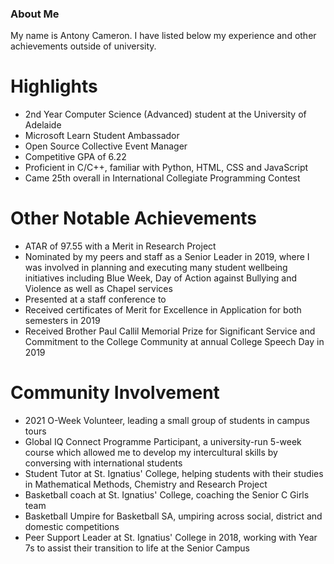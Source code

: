 
### About Me

My name is Antony Cameron. I have listed below my experience and other achievements outside of university.

# Highlights

- 2nd Year Computer Science (Advanced) student at the University of Adelaide
- Microsoft Learn Student Ambassador
- Open Source Collective Event Manager
- Competitive GPA of 6.22
- Proficient in C/C++, familiar with Python, HTML, CSS and JavaScript
- Came 25th overall in International Collegiate Programming Contest

# Other Notable Achievements

- ATAR of 97.55 with a Merit in Research Project
- Nominated by my peers and staff as a Senior Leader in 2019, where I was involved in planning and executing many student wellbeing initiatives including Blue Week, Day of Action against Bullying and Violence as well as Chapel services
- Presented at a staff conference to 
- Received certificates of Merit for Excellence in Application for both semesters in 2019
- Received Brother Paul Callil Memorial Prize for Significant Service and Commitment to the College Community at annual College Speech Day in 2019

# Community Involvement

- 2021 O-Week Volunteer, leading a small group of students in campus tours
- Global IQ Connect Programme Participant, a university-run 5-week course which allowed me to develop my intercultural skills by conversing with international students
- Student Tutor at St. Ignatius' College, helping students with their studies in Mathematical Methods, Chemistry and Research Project
- Basketball coach at St. Ignatius' College, coaching the Senior C Girls team
- Basketball Umpire for Basketball SA, umpiring across social, district and domestic competitions
- Peer Support Leader at St. Ignatius' College in 2018, working with Year 7s to assist their transition to life at the Senior Campus
